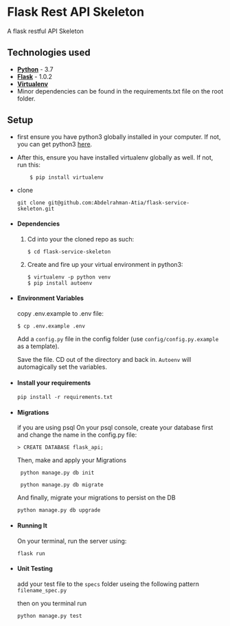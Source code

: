 # Flask Rest API Skeleton
A flask  restful API Skeleton


## Technologies used
* **[Python](https://www.python.org/downloads/)** - 3.7
* **[Flask](flask.pocoo.org/)** - 1.0.2
* **[Virtualenv](https://virtualenv.pypa.io/en/stable/)** 
* Minor dependencies can be found in the requirements.txt file on the root folder.


## Setup
* first ensure you have python3 globally installed in your computer. If not, you can get python3 [here](https://www.python.org).
* After this, ensure you have installed virtualenv globally as well. If not, run this:
    ```
        $ pip install virtualenv
    ```
* clone 
    ```
    git clone git@github.com:Abdelrahman-Atia/flask-service-skeleton.git
    ```

* #### Dependencies
    1. Cd into your the cloned repo as such:
        ```
        $ cd flask-service-skeleton
        ```

    2. Create and fire up your virtual environment in python3:
        ```
        $ virtualenv -p python venv
        $ pip install autoenv
        ```

* #### Environment Variables
    copy .env.example to .env file:
    ```
    $ cp .env.example .env
    ```
    Add a `config.py` file in the config folder (use `config/config.py.example` as a template).



    Save the file. CD out of the directory and back in. `Autoenv` will automagically set the variables.

* #### Install your requirements
    ```
    pip install -r requirements.txt
    ```

* #### Migrations
    if you are using  psql On your psql console, create your database first and change the name in the config.py file:
    ```
    > CREATE DATABASE flask_api;
    ```
    Then, make and apply your Migrations
    ```
     python manage.py db init

     python manage.py db migrate
    ```

    And finally, migrate your migrations to persist on the DB
    ```
    python manage.py db upgrade
    ```

* #### Running It
    On your terminal, run the server using:
    ```
    flask run
    ```
* #### Unit Testing
    add your test file to the `specs` folder useing the following pattern `filename_spec.py`

    then on you terminal run 
    ```
    python manage.py test
    ```